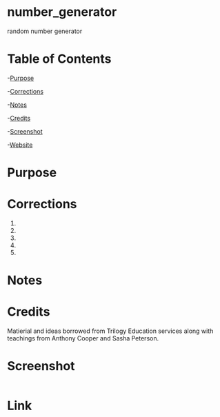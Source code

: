 # number_generator
random number generator

# Table of Contents
-[Purpose](#Purpose)

-[Corrections](#Corrections)

-[Notes](#Notes)

-[Credits](#Credits)

-[Screenshot](#Screenshot)

-[Website](#Link)



# Purpose


# Corrections
1. 
2. 
3. 
4. 
5. 


# Notes

# Credits
Matierial and ideas borrowed from Trilogy Education services along with teachings from Anthony Cooper and Sasha Peterson.


# Screenshot        

<img src=""/>


# Link

